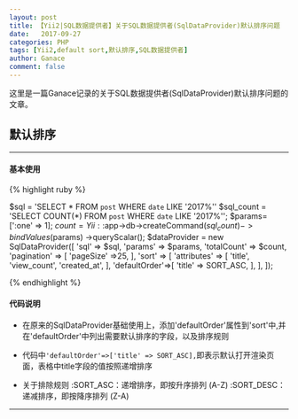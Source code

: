 ```yaml
---
layout: post
title: 【Yii2|SQL数据提供者】关于SQL数据提供者(SqlDataProvider)默认排序问题
date:   2017-09-27
categories: PHP
tags: [Yii2,default sort,默认排序,SQL数据提供者]
author: Ganace
comment: false
---
```


这里是一篇Ganace记录的关于SQL数据提供者(SqlDataProvider)默认排序问题的文章。

## 默认排序

---
####  基本使用
{% highlight ruby %}

$sql = 'SELECT * FROM `post` WHERE `date` LIKE '2017%''
$sql_count = 'SELECT COUNT(\*) FROM `post` WHERE `date` LIKE '2017%'';
$params=[':one' => 1];
$count = Yii::$app->db->createCommand($sql_count)
    ->bindValues($params)
    ->queryScalar();
$dataProvider = new SqlDataProvider([
    'sql' => $sql,
    'params' => $params,
    'totalCount' => $count,
    'pagination' => [
        'pageSize' =>25,
    ],
    'sort' => [
        'attributes' => [
            'title',
            'view_count',
            'created_at',
        ],
        'defaultOrder'=>[
            'title' => SORT_ASC,
        ],
    ],
]);

{% endhighlight %}

####  代码说明

- 在原来的SqlDataProvider基础使用上，添加'defaultOrder'属性到'sort'中,并在'defaultOrder'中列出需要默认排序的字段，以及排序规则

- 代码中`'defaultOrder'=>['title' => SORT_ASC],`即表示默认打开渲染页面，表格中title字段的值按照递增排序

- 关于排除规则
	:SORT_ASC：递增排序，即按升序排列 (A-Z)
	:SORT_DESC：递减排序，即按降序排列 (Z-A)

---


